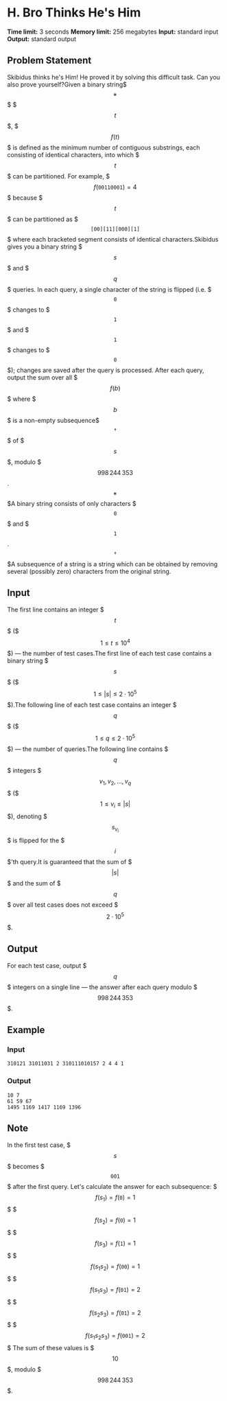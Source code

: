# H. Bro Thinks He's Him

**Time limit:** 3 seconds
**Memory limit:** 256 megabytes
**Input:** standard input
**Output:** standard output

## Problem Statement

Skibidus thinks he's Him! He proved it by solving this difficult task. Can you also prove yourself?Given a binary string$$$^{\text{∗}}$$$ $$$t$$$, $$$f(t)$$$ is defined as the minimum number of contiguous substrings, each consisting of identical characters, into which $$$t$$$ can be partitioned. For example, $$$f(\texttt{00110001}) = 4$$$ because $$$t$$$ can be partitioned as $$$\texttt{[00][11][000][1]}$$$ where each bracketed segment consists of identical characters.Skibidus gives you a binary string $$$s$$$ and $$$q$$$ queries. In each query, a single character of the string is flipped (i.e. $$$\texttt{0}$$$ changes to $$$\texttt{1}$$$ and $$$\texttt{1}$$$ changes to $$$\texttt{0}$$$); changes are saved after the query is processed. After each query, output the sum over all $$$f(b)$$$ where $$$b$$$ is a non-empty subsequence$$$^{\text{†}}$$$ of $$$s$$$, modulo $$$998\,244\,353$$$.$$$^{\text{∗}}$$$A binary string consists of only characters $$$\texttt{0}$$$ and $$$\texttt{1}$$$.$$$^{\text{†}}$$$A subsequence of a string is a string which can be obtained by removing several (possibly zero) characters from the original string.

## Input

The first line contains an integer $$$t$$$ ($$$1 \leq t \leq 10^4$$$) — the number of test cases.The first line of each test case contains a binary string $$$s$$$ ($$$1 \leq |s| \leq 2 \cdot 10^5$$$).The following line of each test case contains an integer $$$q$$$ ($$$1 \leq q \leq 2 \cdot 10^5$$$) — the number of queries.The following line contains $$$q$$$ integers $$$v_1, v_2, \ldots, v_q$$$ ($$$1 \leq v_i \leq |s|$$$), denoting $$$s_{v_i}$$$ is flipped for the $$$i$$$'th query.It is guaranteed that the sum of $$$|s|$$$ and the sum of $$$q$$$ over all test cases does not exceed $$$2 \cdot 10^5$$$.

## Output

For each test case, output $$$q$$$ integers on a single line — the answer after each query modulo $$$998\,244\,353$$$.

## Example

### Input
```
310121 31011031 2 310111010157 2 4 4 1
```

### Output
```
10 7 
61 59 67 
1495 1169 1417 1169 1396
```

## Note

In the first test case, $$$s$$$ becomes $$$\texttt{001}$$$ after the first query. Let's calculate the answer for each subsequence:  $$$f(s_1) = f(\texttt{0}) = 1$$$  $$$f(s_2) = f(\texttt{0}) = 1$$$  $$$f(s_3) = f(\texttt{1}) = 1$$$  $$$f(s_1 s_2) = f(\texttt{00}) = 1$$$  $$$f(s_1 s_3) = f(\texttt{01}) = 2$$$  $$$f(s_2 s_3) = f(\texttt{01}) = 2$$$  $$$f(s_1 s_2 s_3) = f(\texttt{001}) = 2$$$ The sum of these values is $$$10$$$, modulo $$$998\,244\,353$$$.